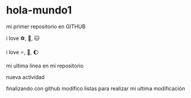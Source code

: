 # hola-mundo1

mi primer repositorio en GITHUB

i love :soccer:, :pizza:, :cat:

i love :star:, :book:, :moon:

mi ultima línea en mi repositorio

nueva actividad

finalizando con github
modifico listas
para realizar mi ultima modificación
